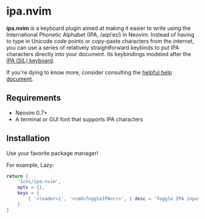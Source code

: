 # ipa.nvim

**ipa.nvim** is a keyboard plugin aimed at making it easier to write using the International Phonetic Alphabet (IPA, /aɪpiˈeɪ/) in Neovim. Instead of having to type in Unicode code points or copy-paste characters from the internet, you can use a series of relatively straightforward keybinds to put IPA characters directly into your document. Its keybindings modeled after the [IPA (SIL) keyboard](https://help.keyman.com/keyboard/sil_ipa/2.0.2/sil_ipa).

If you're dying to know more, consider consulting the [helpful help document](https://github.com/Icni/ipa.nvim/blob/main/doc/ipa.txt).

## Requirements

- Neovim 0.7+
- A terminal or GUI font that supports IPA characters

## Installation

Use your favorite package manager!

For example, Lazy:

```lua
return {
    'Icni/ipa.nvim',
    opts = {},
    keys = {
        { '<leader>i', '<cmd>ToggleIPA<cr>', { desc = 'Toggle IPA input mode' } }
    }
}
```
